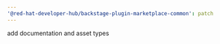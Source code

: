 ```yaml
---
'@red-hat-developer-hub/backstage-plugin-marketplace-common': patch
---
```


add documentation and asset types
